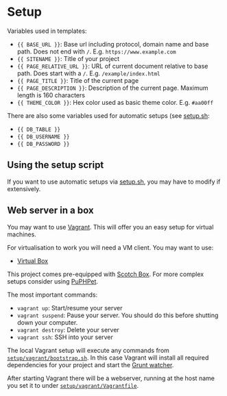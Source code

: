 Setup
=====

Variables used in templates:

* `{{ BASE_URL }}`: Base url including protocol, domain name and base path. Does not end with `/`. E.g. `https://www.example.com`
* `{{ SITENAME }}`: Title of your project
* `{{ PAGE_RELATIVE_URL }}`: URL of current document relative to base path. Does start with a `/`. E.g. `/example/index.html`
* `{{ PAGE_TITLE }}`: Title of the current page
* `{{ PAGE_DESCRIPTION }}`: Description of the current page. Maximum length is 160 characters
* `{{ THEME_COLOR }}`: Hex color used as basic theme color. E.g. `#aa00ff`

There are also some variables used for automatic setups (see [setup.sh](../../setup/setup.sh):

* `{{ DB_TABLE }}`
* `{{ DB_USERNAME }}`
* `{{ DB_PASSWORD }}`

Using the setup script
----------------------

If you want to use automatic setups via [setup.sh](../../setup/setup.sh), you may have to modify if extensively.

Web server in a box
--------------------

You may want to use [Vagrant](https://www.vagrantup.com/). This will offer you an easy setup for virtual machines.

For virtualisation to work you will need a VM client. You may want to use:

* [Virtual Box](https://www.virtualbox.org/)

This project comes pre-equipped with [Scotch Box](https://box.scotch.io/). For more complex setups consider using [PuPHPet](https://puphpet.com/).

The most important commands:

* `vagrant up`: Start/resume your server
* `vagrant suspend`: Pause your server. You should do this before shutting down your computer.
* `vagrant destroy`: Delete your server
* `vagrant ssh`: SSH into your server

The local Vagrant setup will execute any commands from [`setup/vagrant/bootstrap.sh`](../../setup/vagrant/bootstrap.sh). In this case Vagrant will install all required dependencies for your project and start the [Grunt watcher](grunt.md).

After starting Vagrant there will be a webserver, running at the host name you set it to under [`setup/vagrant/Vagrantfile`](../../setup/vagrant/Vagrantfile).


